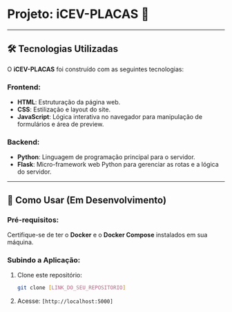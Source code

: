 # Projeto: iCEV-PLACAS 📃
---

## 🛠 Tecnologias Utilizadas

O **iCEV-PLACAS** foi construído com as seguintes tecnologias:

### Frontend:
- **HTML**: Estruturação da página web.
- **CSS**: Estilização e layout do site.
- **JavaScript**: Lógica interativa no navegador para manipulação de formulários e área de preview.

### Backend:
- **Python**: Linguagem de programação principal para o servidor.
- **Flask**: Micro-framework web Python para gerenciar as rotas e a lógica do servidor.

---

## 🚀 Como Usar (Em Desenvolvimento)

### Pré-requisitos:
Certifique-se de ter o **Docker** e o **Docker Compose** instalados em sua máquina.

### Subindo a Aplicação:

1. Clone este repositório:  
   ```bash
   git clone [LINK_DO_SEU_REPOSITORIO]
2. Acesse:
   ```[http://localhost:5000]```
